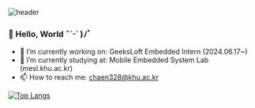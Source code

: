 ![header](https://capsule-render.vercel.app/api?type=slice&color=164d8f,100:8398ca&height=200&text=Check,%20Chaekeun🦆&animation=twinkling&fontColor=ffbe98&fontAlign=70&rotate=13&fontAlignY=35&fontSize=50)


### 🌱 Hello, World ˶˙ᵕ˙ )ﾉﾞ
- 🔭 I’m currently working on: GeeksLoft Embedded Intern (2024.06.17~)
- 🌱 I’m currently studying at: Mobile Embedded System Lab (mesl.khu.ac.kr)
- 📫 How to reach me: chaen328@khu.ac.kr


[![Top Langs](https://github-readme-stats.vercel.app/api/top-langs/?username=chaekeun&layout=compact)](https://github.com/chaekeun/github-readme-stats)

<!--
**chaekeun/chaekeun** is a ✨ _special_ ✨ repository because its `README.md` (this file) appears on your GitHub profile.

Here are some ideas to get you started:

- 🔭 I’m currently working on ...
- 🌱 I’m currently learning ...
- 👯 I’m looking to collaborate on ...
- 🤔 I’m looking for help with ...
- 💬 Ask me about ...
- 📫 How to reach me: ...
- 😄 Pronouns: ...
- ⚡ Fun fact: ...
-->
